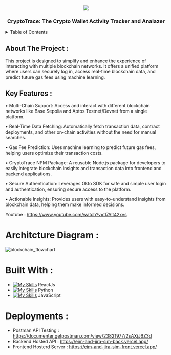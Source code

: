 <div align="center">
 <img src="https://github.com/user-attachments/assets/68f7b8f9-cd39-457c-bd8c-4723c32dc04e" src="No Image" />
  <h3 align="center">CryptoTrace: The Crypto Wallet Activity Tracker and Analazer </h3>
</div>
<details>
  <summary>Table of Contents</summary>
  <ol>
    <li>
      <a href="#about-the-project">About The Project</a>
      <ul>
        <li><a href="#built-with">Built With</a></li>
      </ul>
    </li>
    <li>
      <a href="#getting-started">Getting Started</a>
      <ul>
        <li><a href="#prerequisites">Prerequisites</a></li>
        <li><a href="#installation">Installation</a></li>
      </ul>
    </li>
    <li><a href="#usage">Usage</a></li>
  </ol>
</details>

## About The Project : 

This project is designed to simplify and enhance the experience of interacting with multiple blockchain networks. It offers a unified platform where users can securely log in, access real-time blockchain data, and predict future gas fees using machine learning.

## Key Features :

•	Multi-Chain Support:
Access and interact with different blockchain networks like Base Sepolia and Aptos Testnet/Devnet from a single platform.

• Real-Time Data Fetching:
Automatically fetch transaction data, contract deployments, and other on-chain activities without the need for manual searches.

• Gas Fee Prediction:
Uses machine learning to predict future gas fees, helping users optimize their transaction costs.

• CryptoTrace NPM Package:
A reusable Node.js package for developers to easily integrate blockchain insights and transaction data into frontend and backend applications.

• Secure Authentication:
Leverages Okto SDK for safe and simple user login and authentication, ensuring secure access to the platform.

• Actionable Insights:
Provides users with easy-to-understand insights from blockchain data, helping them make informed decisions.

Youtube : https://www.youtube.com/watch?v=tl7Alt42xvs

# Architcture Diagram : 
![blockchain_flowchart](https://github.com/user-attachments/assets/4727ead0-f183-478b-934a-cce49228511b)

# Built With : 

 - [![My Skills](https://skillicons.dev/icons?i=react&perline=3)](https://skillicons.dev) ReactJs
 - [![My Skills](https://skillicons.dev/icons?i=python&perline=3)](https://skillicons.dev) Python
 - [![My Skills](https://skillicons.dev/icons?i=javascript&perline=3)](https://skillicons.dev) JavaScript

# Deployments :
- Postman API Testing : https://documenter.getpostman.com/view/23821977/2sAXjJ6Z3d
- Backend Hosted API : https://eim-and-jira-sim-back.vercel.app/
- Frontend Hosterd Server : https://eim-and-jira-sim-front.vercel.app/

